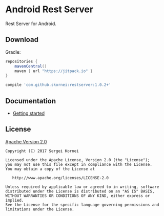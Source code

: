 Android Rest Server
========

Rest Server for Android.

## Download

Gradle:
```groovy
repositories {
    mavenCentral()
    maven { url "https://jitpack.io" }
}

compile 'com.github.skornei:restserver:1.0.2+'
```

## Documentation
* [Getting started](https://github.com/skornei/restserver/wiki/Getting-started)

## License

[Apache Version 2.0](http://www.apache.org/licenses/LICENSE-2.0.html)

    Copyright (C) 2017 Sergei Kornei

    Licensed under the Apache License, Version 2.0 (the "License");
    you may not use this file except in compliance with the License.
    You may obtain a copy of the License at

       http://www.apache.org/licenses/LICENSE-2.0

    Unless required by applicable law or agreed to in writing, software
    distributed under the License is distributed on an "AS IS" BASIS,
    WITHOUT WARRANTIES OR CONDITIONS OF ANY KIND, either express or implied.
    See the License for the specific language governing permissions and
    limitations under the License.
